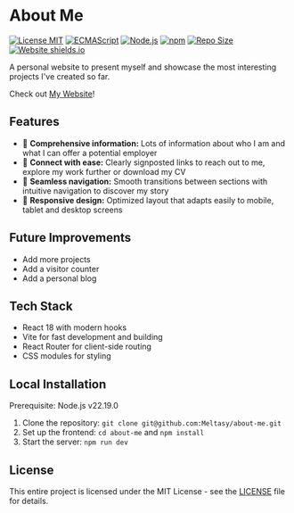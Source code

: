 # About Me

[![License MIT](https://img.shields.io/github/license/Meltasy/about-me)](https://opensource.org/license/mit)
[![ECMAScript](https://img.shields.io/badge/ECMAScript-2025-blue.svg)](https://ecma-international.org/publications-and-standards/standards/ecma-262/)
[![Node.js](https://img.shields.io/badge/Node.js-v22.12.0-brightgreen.svg)](https://nodejs.org/)
[![npm](https://img.shields.io/badge/npm-v11.3.0-red.svg)](https://www.npmjs.com/)
[![Repo Size](https://img.shields.io/github/repo-size/Meltasy/about-me)](https://github.com/Meltasy/about-me)
[![Website shields.io](https://img.shields.io/website-up-down-green-red/http/shields.io.svg)](https://melissa-vialaneix.netlify.app/)

A personal website to present myself and showcase the most interesting projects I've created so far.

Check out [My Website](https://melissa-vialaneix.netlify.app/)!

## Features

* 🔎 **Comprehensive information:** Lots of information about who I am and what I can offer a potential employer
* 🔗 **Connect with ease:** Clearly signposted links to reach out to me, explore my work further or download my CV
* 🧭 **Seamless navigation:** Smooth transitions between sections with intuitive navigation to discover my story
* 📱 **Responsive design:** Optimized layout that adapts easily to mobile, tablet and desktop screens

## Future Improvements

* Add more projects
* Add a visitor counter
* Add a personal blog

## Tech Stack

* React 18 with modern hooks
* Vite for fast development and building
* React Router for client-side routing
* CSS modules for styling

## Local Installation

Prerequisite: Node.js v22.19.0

1. Clone the repository: `git clone git@github.com:Meltasy/about-me.git`
2. Set up the frontend: `cd about-me` and `npm install`
3. Start the server: `npm run dev`

## License

This entire project is licensed under the MIT License - see the [LICENSE](LICENSE) file for details.